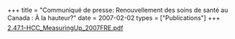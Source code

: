 +++
title = "Communiqué de presse: Renouvellement des soins de santé au Canada : Ã la hauteur?"
date = 2007-02-02
types = ["Publications"]
+++
[2.47.1-HCC\_MeasuringUp\_2007FRE.pdf](/files/2.47.1-HCC_MeasuringUp_2007FRE.pdf)

